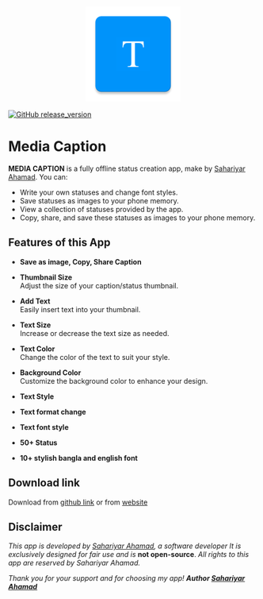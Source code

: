 <p align="center">
  <img src="https://raw.githubusercontent.com/sahariyarahamad/mediacaptionapp/refs/heads/main/ic_logo.webp">
</p>

[![GitHub release_version](https://img.shields.io/github/v/release/sahariyarahamad/mediacaptionapp)](https://github.com/sahariyarahamad/mediacaptionapp/releases)



# Media Caption

**MEDIA CAPTION** is a fully offline status creation app, make by [Sahariyar Ahamad](https://github.com/sahariyarahamad). You can:
-	Write your own statuses and change font styles.
-	Save statuses as images to your phone memory.
-	View a collection of statuses provided by the app.
-	Copy, share, and save these statuses as images to your phone memory.

## Features of this App

- **Save as image, Copy, Share Caption**
- **Thumbnail Size**  
  Adjust the size of your caption/status thumbnail.

- **Add Text**  
  Easily insert text into your thumbnail.

- **Text Size**  
  Increase or decrease the text size as needed.

- **Text Color**  
  Change the color of the text to suit your style.

- **Background Color**  
  Customize the background color to enhance your design.

- **Text Style**

-  **Text format change**

-  **Text font style**

-   **50+ Status**

-    **10+ stylish bangla and english font**

## Download link
Download from [github link](https://github.com/sahariyarahamad/mediacaptionapp/releases/download/v1.1.0/Media_Caption.apk) or from [website](https://sahariyarahamad.github.io/mcadr/)

## Disclaimer
*This app is developed by [Sahariyar Ahamad](https://github.com/sahariyarahamad), a software developer 
It is exclusively designed for fair use and is* **not open-source**. *All rights to this app are reserved by Sahariyar Ahamad.*

*Thank you for your support and for choosing my app!*
***Author [Sahariyar Ahamad](https://github.com/sahariyarahamad)***
